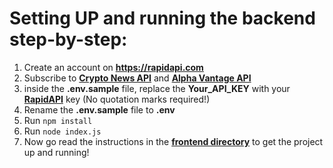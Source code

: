 # Setting UP and running the backend step-by-step:
1. Create an account on **https://rapidapi.com**
2. Subscribe to **<a href="https://rapidapi.com/atefy410@gmail.com/api/crypto-news6/">Crypto News API</a>** and **<a href="https://rapidapi.com/alphavantage/api/alpha-vantage/">Alpha Vantage API</a>**
3. inside the **.env.sample** file, replace the **Your_API_KEY** with your **<a href="https://rapidapi.com">RapidAPI</a>** key (No quotation marks required!)
4. Rename the **.env.sample** file to **.env**
5. Run `npm install`
6. Run `node index.js`
7. Now go read the instructions in the **<a href="https://github.com/Antonjal/react-crypto-converter/tree/master/frontend">frontend directory</a>** to get the project up and running!
